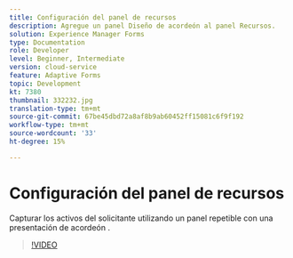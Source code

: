 ```yaml
---
title: Configuración del panel de recursos
description: Agregue un panel Diseño de acordeón al panel Recursos.
solution: Experience Manager Forms
type: Documentation
role: Developer
level: Beginner, Intermediate
version: cloud-service
feature: Adaptive Forms
topic: Development
kt: 7380
thumbnail: 332232.jpg
translation-type: tm+mt
source-git-commit: 67be45dbd72a8af8b9ab60452ff15081c6f9f192
workflow-type: tm+mt
source-wordcount: '33'
ht-degree: 15%

---
```



# Configuración del panel de recursos

Capturar los activos del solicitante utilizando un panel repetible con una presentación de acordeón .

>[!VIDEO](https://video.tv.adobe.com/v/332232?quality=12&learn=on)

